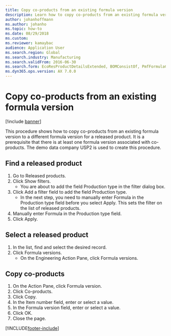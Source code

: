 ```yaml
--- 
title: Copy co-products from an existing formula version
description: Learn how to copy co-products from an existing formula version to a different formula version for a released product with a process for finding released products.
author: johanhoffmann
ms.author: johanho
ms.topic: how-to
ms.date: 08/29/2018
ms.custom:
ms.reviewer: kamaybac   
audience: Application User   
ms.search.region: Global
ms.search.industry: Manufacturing
ms.search.validFrom: 2016-06-30
ms.search.form: EcoResProductDetailsExtended, BOMConsistOf, PmfFormulaCoBy, BOMRouteCopyDialog 
ms.dyn365.ops.version: AX 7.0.0 
---
```


# Copy co-products from an existing formula version

[!include [banner](../../includes/banner.md)]

This procedure shows how to copy co-products from an existing formula version to a different formula version for a released product. It is a prerequisite that there is at least one formula version associated with co-products. The demo data company USP2 is used to create this procedure.


## Find a released product
1. Go to Released products.
2. Click Show filters.
    * You are about to add the field Production type in the filter dialog box.  
3. Click Add a filter field to add the field Production type.
    * In the next step, you need to manually enter Formula in the Production type field before you select Apply. This sets the filter on the list of released products.  
4. Manually enter Formula in the Production type field.
5. Click Apply.

## Select a released product
1. In the list, find and select the desired record.
2. Click Formula versions.
    * On the Engineering Action Pane, click Formula versions.  

## Copy co-products
1. On the Action Pane, click Formula version.
2. Click Co-products.
3. Click Copy.
4. In the Item number field, enter or select a value.
5. In the Formula version field, enter or select a value.
6. Click OK.
7. Close the page.



[!INCLUDE[footer-include](../../../includes/footer-banner.md)]